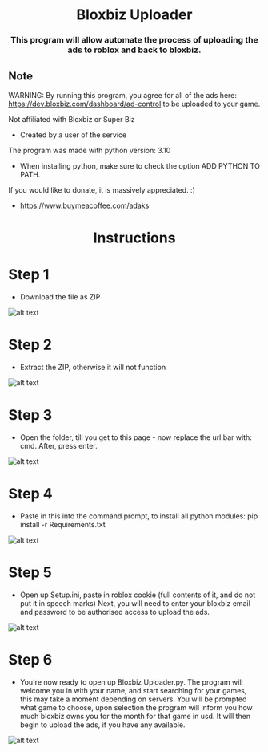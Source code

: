 <h1 align="center">Bloxbiz Uploader</h1>
<h3 align="center">This program will allow automate the process of uploading the ads to roblox and back to bloxbiz.
</h3>


## Note
WARNING: By running this program, you agree for all of the ads here:
https://dev.bloxbiz.com/dashboard/ad-control to be uploaded to your game.

Not affiliated with Bloxbiz or Super Biz
- Created by a user of the service

The program was made with python version: 3.10
- When installing python, make sure to check the option ADD PYTHON TO PATH.

If you would like to donate, it is massively appreciated. :)
- https://www.buymeacoffee.com/adaks

<h1 align="center">Instructions</h1>

# Step 1

- Download the file as ZIP

![alt text](https://cdn.discordapp.com/attachments/854241200622403586/1014539647122149428/unknown.png)


# Step 2

- Extract the ZIP, otherwise it will not function

![alt text](https://cdn.discordapp.com/attachments/854241200622403586/1014540260853682197/unknown.png)


# Step 3

- Open the folder, till you get to this page - now replace the url bar with: cmd. After, press enter.

![alt text](https://cdn.discordapp.com/attachments/854241200622403586/1014541317067514026/unknown.png)


# Step 4

- Paste in this into the command prompt, to install all python modules:
pip install -r Requirements.txt

![alt text](https://cdn.discordapp.com/attachments/854241200622403586/1014541050515300423/unknown.png)


# Step 5

- Open up Setup.ini, paste in roblox cookie (full contents of it, and do not put it in speech marks)
Next, you will need to enter your bloxbiz email and password to be authorised access to upload the ads.

![alt text](https://cdn.discordapp.com/attachments/854241200622403586/1014541172699570277/unknown.png)


# Step 6

- You're now ready to open up Bloxbiz Uploader.py.
The program will welcome you in with your name, and start searching for your games, this may take a moment depending on servers.
You will be prompted what game to choose, upon selection the program will inform you how much bloxbiz owns you for the month for that game in usd.
It will then begin to upload the ads, if you have any available.

![alt text](https://cdn.discordapp.com/attachments/854241200622403586/1014541507329523792/unknown.png)
